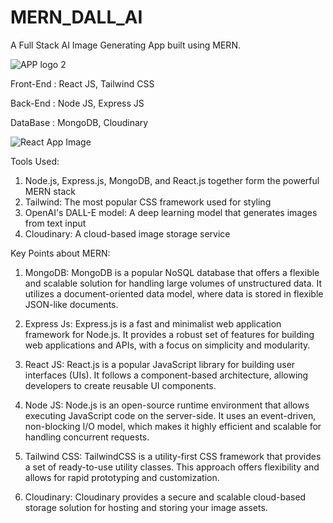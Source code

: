 # MERN_DALL_AI
A Full Stack AI Image Generating App built using MERN.

![APP logo 2](https://github.com/2149-SRUTHI-S/MERN_DALL_AI/assets/129876043/00fa6cb1-13de-4518-b5ff-ada058100e86)





Front-End : React JS, Tailwind CSS

Back-End : Node JS, Express JS

DataBase : MongoDB, Cloudinary


![React App Image](https://github.com/2149-SRUTHI-S/MERN_DALL_AI/assets/129876043/49d14799-bcf4-4ec1-a060-7a3d71fb512b)


Tools Used:

1. Node.js, Express.js, MongoDB, and React.js together form the powerful MERN stack
2. Tailwind: The most popular CSS framework used for styling
3. OpenAI's DALL-E model: A deep learning model that generates images from text input
4. Cloudinary: A cloud-based image storage service

Key Points about MERN:

1. MongoDB: MongoDB is a popular NoSQL database that offers a flexible and scalable solution for handling large volumes of unstructured data. It utilizes a document-oriented data model, where data is stored in flexible JSON-like documents.
   
2. Express Js: Express.js is a fast and minimalist web application framework for Node.js. It provides a robust set of features for building web applications and APIs, with a focus on simplicity and modularity.
   
3. React JS: React.js is a popular JavaScript library for building user interfaces (UIs). It follows a component-based architecture, allowing developers to create reusable UI components.

4. Node JS: Node.js is an open-source runtime environment that allows executing JavaScript code on the server-side. It uses an event-driven, non-blocking I/O model, which makes it highly efficient and scalable for handling concurrent requests.
   
5. Tailwind CSS: TailwindCSS is a utility-first CSS framework that provides a set of ready-to-use utility classes. This approach offers flexibility and allows for rapid prototyping and customization.
   
6. Cloudinary: Cloudinary provides a secure and scalable cloud-based storage solution for hosting and storing your image assets.

